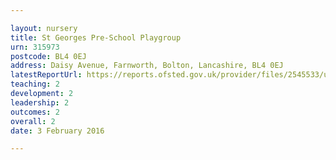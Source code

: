 ```yaml
---

layout: nursery
title: St Georges Pre-School Playgroup
urn: 315973
postcode: BL4 0EJ
address: Daisy Avenue, Farnworth, Bolton, Lancashire, BL4 0EJ
latestReportUrl: https://reports.ofsted.gov.uk/provider/files/2545533/urn/315973.pdf
teaching: 2
development: 2
leadership: 2
outcomes: 2
overall: 2
date: 3 February 2016

---
```

